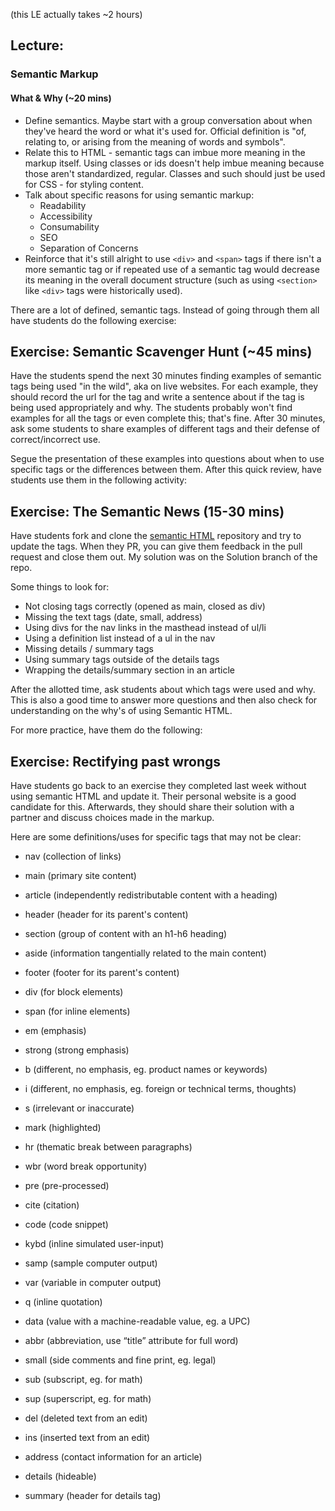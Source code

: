(this LE actually takes ~2 hours)

## Lecture:

### Semantic Markup

#### What & Why (~20 mins)

* Define semantics. Maybe start with a group conversation about when they've heard the word or what it's used for. Official definition is "of, relating to, or arising from the meaning of words and symbols".
* Relate this to HTML - semantic tags can imbue more meaning in the markup itself. Using classes or ids doesn't help imbue meaning because those aren't standardized, regular. Classes and such should just be used for CSS - for styling content. 
* Talk about specific reasons for using semantic markup:
    * Readability
    * Accessibility
    * Consumability
    * SEO
    * Separation of Concerns
* Reinforce that it's still alright to use `<div>` and `<span>` tags if there isn't a more semantic tag or if repeated use of a semantic tag would decrease its meaning in the overall document structure (such as using `<section>` like `<div>` tags were historically used).

There are a lot of defined, semantic tags. Instead of going through them all have students do the following exercise:

## Exercise: Semantic Scavenger Hunt (~45 mins)

Have the students spend the next 30 minutes finding examples of semantic tags being used "in the wild", aka on live websites. For each example, they should record the url for the tag and write a sentence about if the tag is being used appropriately and why. The students probably won't find examples for all the tags or even complete this; that's fine. After 30 minutes, ask some students to share examples of different tags and their defense of correct/incorrect use.

Segue the presentation of these examples into questions about when to use specific tags or the differences between them. After this quick review, have students use them in the following activity:

## Exercise: The Semantic News (15-30 mins)

Have students fork and clone the [semantic HTML](https://github.com/gSchool/semantic-html-exercise) repository and try to update the tags. When they PR, you can give them feedback in the pull request and close them out. My solution was on the Solution branch of the repo.

Some things to look for:

* Not closing tags correctly (opened as main, closed as div)
* Missing the text tags (date, small, address)
* Using divs for the nav links in the masthead instead of ul/li
* Using a definition list instead of a ul in the nav
* Missing details / summary tags
* Using summary tags outside of the details tags
* Wrapping the details/summary section in an article

After the allotted time, ask students about which tags were used and why. This is also a good time to answer more questions and then also check for understanding on the why's of using Semantic HTML.

For more practice, have them do the following:

## Exercise: Rectifying past wrongs

Have students go back to an exercise they completed last week without using semantic HTML and update it. Their personal website is a good candidate for this. Afterwards, they should share their solution with a partner and discuss choices made in the markup.


Here are some definitions/uses for specific tags that may not be clear:

* nav (collection of links)
* main (primary site content)
* article (independently redistributable content with a heading)
* header (header for its parent's content)
* section (group of content with an h1-h6 heading)
* aside (information tangentially related to the main content)
* footer (footer for its parent's content)
* div (for block elements)
* span (for inline elements)

* em (emphasis)
* strong (strong emphasis)
* b (different, no emphasis, eg. product names or keywords)
* i (different, no emphasis, eg. foreign or technical terms, thoughts)
* s (irrelevant or inaccurate)
* mark (highlighted)
* hr (thematic break between paragraphs)
* wbr (word break opportunity)
* pre (pre-processed)
* cite (citation)
* code (code snippet)
* kybd (inline simulated user-input)
* samp (sample computer output)
* var (variable in computer output)
* q (inline quotation)
* data (value with a machine-readable value, eg. a UPC)
* abbr (abbreviation, use “title” attribute for full word)
* small (side comments and fine print, eg. legal)
* sub (subscript, eg. for math)
* sup (superscript, eg. for math)
* del (deleted text from an edit)
* ins (inserted text from an edit)
* address (contact information for an article)
* details (hideable)
* summary (header for details tag)